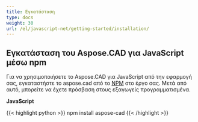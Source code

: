 ```yaml
---
title: Εγκατάσταση
type: docs
weight: 30
url: /el/javascript-net/getting-started/installation/
---
```


## **Εγκατάσταση του Aspose.CAD για JavaScript μέσω npm**

Για να χρησιμοποιήσετε το Aspose.CAD για JavaScript από την εφαρμογή σας, εγκαταστήστε το aspose.cad από το [NPM](https://www.npmjs.com/@aspose-cad/) στο έργο σας. Μετά από αυτό, μπορείτε να έχετε πρόσβαση στους εξαγωγείς προγραμματισμένα.

**JavaScript**

{{< highlight python >}}
npm install aspose-cad
{{< /highlight >}}
